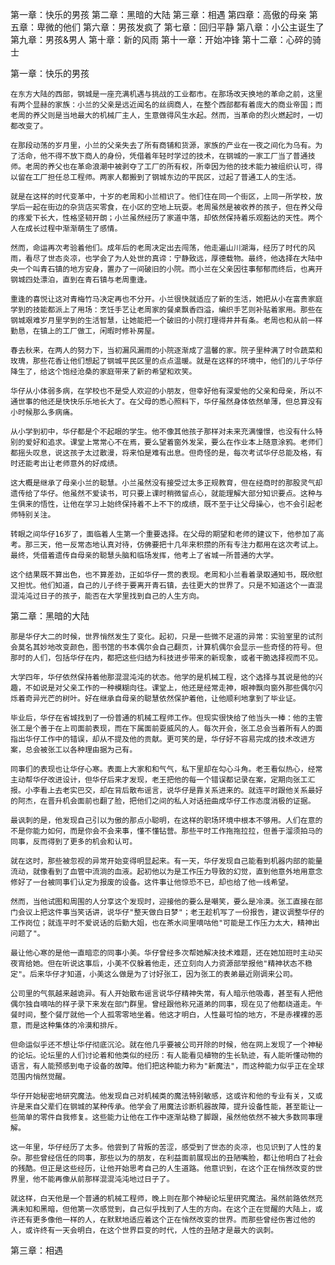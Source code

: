 第一章：快乐的男孩
第二章：黑暗的大陆
第三章：相遇
第四章：高傲的母亲
第五章：卑微的他们
第六章：男孩发疯了
第七章：回归平静
第八章：小公主诞生了
第九章：男孩&男人
第十章：新的风雨
第十一章：开始冲锋
第十二章：心碎的骑士

第一章：快乐的男孩

    在东方大陆的西部，钢城是一座充满机遇与挑战的工业都市。在那场改天换地的革命之前，这里有两个显赫的家族：小兰的父亲是远近闻名的丝绸商人，在整个西部都有着庞大的商业帝国；而老周的养父则是当地最大的机械厂主人，生意做得风生水起。然而，当革命的烈火燃起时，一切都改变了。

    在那段动荡的岁月里，小兰的父亲失去了所有商铺和货源，家族的产业在一夜之间化为乌有。为了活命，他不得不放下商人的身份，凭借着年轻时学过的技术，在钢城的一家工厂当了普通技师。老周的养父也在革命浪潮中被剥夺了工厂的所有权，所幸因为他的技术能力被组织认可，得以留在工厂担任总工程师。两家人都搬到了钢城东边的平民区，过起了普通工人的生活。

    就是在这样的时代变革中，十岁的老周和小兰相识了。他们住在同一个街区，上同一所学校，放学后一起在街边的杂货店买零食，在小区的空地上玩耍。老周虽然是被收养的孩子，但在养父母的疼爱下长大，性格坚韧开朗；小兰虽然经历了家道中落，却依然保持着乐观豁达的天性。两个人在成长过程中渐渐萌生了感情。

    然而，命运再次考验着他们。成年后的老周决定出去闯荡，他走遍山川湖海，经历了时代的风雨，看尽了世态炎凉，也学会了为人处世的真谛：宁静致远，厚德载物。最终，他选择在大陆中央一个叫青石镇的地方安身，置办了一间破旧的小院。而小兰在父亲因往事郁郁而终后，也离开钢城四处漂泊，直到在青石镇与老周重逢。

    重逢的喜悦让这对青梅竹马决定再也不分开。小兰很快就适应了新的生活，她把从小在富贵家庭学到的技能都派上了用场：烹饪手艺让老周家的餐桌飘香四溢，编织手艺则补贴着家用。那些在钢城艰难岁月里学到的生活智慧，让她能把一个破旧的小院打理得井井有条。老周也和从前一样勤恳，在镇上的工厂做工，闲暇时修补房屋。

    春去秋来，在两人的努力下，当初漏风漏雨的小院逐渐成了温馨的家。院子里种满了时令蔬菜和玫瑰，那些花香让他们想起了钢城平民区里的点点温暖。就是在这样的环境中，他们的儿子华仔降生了，给这个饱经沧桑的家庭带来了新的希望和欢笑。

    华仔从小体弱多病，在学校也不是受人欢迎的小朋友，但幸好他有深爱他的父亲和母亲，所以不通世事的他还是快快乐乐地长大了。在父母的悉心照料下，华仔虽然身体依然单薄，但总算没有小时候那么多病痛。

    从小学到初中，华仔都是个不起眼的学生。他不像其他孩子那样对未来充满憧憬，也没有什么特别的爱好和追求。课堂上常常心不在焉，要么望着窗外发呆，要么在作业本上随意涂鸦。老师们都摇头叹息，说这孩子太过散漫，将来怕是难有出息。但奇怪的是，每次考试华仔总能及格，有时还能考出让老师意外的好成绩。

    这大概是继承了母亲小兰的聪慧。小兰虽然没有接受过太多正规教育，但在经商时的那股灵气却遗传给了华仔。他虽然不爱读书，可只要上课时稍微留点心，就能理解大部分知识要点。这种与生俱来的悟性，让他在学习上始终保持着不上不下的成绩，既不至于让父母操心，也不会引起老师特别关注。

    转眼之间华仔16岁了，面临着人生第一个重要选择。在父母的期望和老师的建议下，他参加了高考。那三天，他一反常态地认真对待，仿佛要把十几年来积攒的所有专注力都用在这次考试上。最终，凭借着遗传自母亲的聪慧头脑和临场发挥，他考上了省城一所普通的大学。

    这个结果既不算出色，也不算差劲，正如华仔一贯的表现。老周和小兰看着录取通知书，既欣慰又担忧。他们知道，自己的儿子终于要离开青石镇，去往更大的世界了。只是不知道这个一直混混沌沌过日子的孩子，能否在大学里找到自己的人生方向。

第二章：黑暗的大陆

    那是华仔大二的时候，世界悄然发生了变化。起初，只是一些微不足道的异常：实验室里的试剂会莫名其妙地改变颜色，图书馆的书本偶尔会自己翻页，计算机偶尔会显示一些奇怪的符号。但那时的人们，包括华仔在内，都把这些归结为科技进步带来的新现象，或者干脆选择视而不见。

    大学四年，华仔依然保持着他那混混沌沌的状态。他学的是机械工程，这个选择与其说是他的兴趣，不如说是对父亲工作的一种模糊向往。课堂上，他还是经常走神，眼神飘向窗外那些偶尔闪烁着奇异光芒的树叶。好在继承自母亲的聪慧依然保护着他，让他顺利地拿到了毕业证。

    毕业后，华仔在省城找到了一份普通的机械工程师工作。但现实很快给了他当头一棒：他的主管张工是个善于在上司面前表现，而在下属面前耍威风的人。每次开会，张工总会当着所有人的面指出华仔工作中的错误，却从不提及他的贡献。更可笑的是，华仔好不容易完成的技术改进方案，总会被张工以各种理由据为己有。

    同事们的表现也让华仔心寒。表面上大家和和气气，私下里却在勾心斗角。老王看似热心，经常主动帮华仔改进设计，但华仔后来才发现，老王把他的每一个错误都记录在案，定期向张工汇报。小李看上去老实巴交，却在背后散布谣言，说华仔是靠关系进来的。就连平时跟他关系最好的阿杰，在晋升机会面前也翻了脸，把他们之间的私人对话扭曲成华仔工作态度消极的证据。

    最讽刺的是，他发现自己引以为傲的那点小聪明，在这样的职场环境中根本不够用。人们在意的不是你能力如何，而是你会不会来事，懂不懂钻营。那些平时工作拖拖拉拉，但善于溜须拍马的同事，反而得到了更多的机会和认可。

    就在这时，那些被忽视的异常开始变得明显起来。有一天，华仔发现自己能看到机器内部的能量流动，就像看到了血管中流淌的血液。起初他以为是工作压力导致的幻觉，直到他意外地用意念修好了一台被同事们认定为报废的设备。这件事让他惊恐不已，却也给了他一线希望。

    然而，当他试图和周围的人分享这个发现时，迎接他的要么是嘲笑，要么是冷漠。张工直接在部门会议上把这件事当笑话讲，说华仔"整天做白日梦"；老王趁机写了一份报告，建议调整华仔的工作岗位；就连平时不爱说话的后勤大姐，也在茶水间里嘀咕他"可能是工作压力太大，精神出问题了"。

    最让他心寒的是他一直暗恋的同事小美。华仔曾经多次帮她解决技术难题，还在她加班时主动买夜宵给她。但在听说这事后，小美不仅躲着他走，还立刻向人力资源部举报他"精神状态不稳定"。后来华仔才知道，小美这么做是为了讨好张工，因为张工的表弟最近刚调来公司。

    公司里的气氛越来越诡异。有人开始散布谣言说华仔精神失常，有人暗示他吸毒，甚至有人把他偶尔独自嘀咕的样子录下来发在部门群里。曾经跟他称兄道弟的同事，现在见了他都绕道走。午餐时间，整个餐厅就他一个人孤零零地坐着。他这才明白，人性最可怕的地方，不是赤裸裸的恶意，而是这种集体的冷漠和排斥。

    但命运似乎还不想让华仔彻底沉沦。就在他几乎要被公司开除的时候，他在网上发现了一个神秘的论坛。论坛里的人们讨论着和他类似的经历：有人能看见植物的生长轨迹，有人能听懂动物的语言，有人能预感到电子设备的故障。他们把这种能力称为"新魔法"，而这种能力似乎正在全球范围内悄然觉醒。

    华仔开始秘密地研究魔法。他发现自己对机械类的魔法特别敏感，这或许和他的专业有关，又或许是来自父辈们在钢城的某种传承。他学会了用魔法诊断机器故障，提升设备性能，甚至能让一些简单的零件自我修复。这些能力让他在工作中逐渐站稳了脚跟，虽然他依然不被大多数同事理解。

    这一年里，华仔经历了太多。他尝到了背叛的苦涩，感受到了世态的炎凉，也见识到了人性的复杂。那些曾经信任的同事，那些以为的朋友，在利益面前展现出的丑陋嘴脸，都让他明白了社会的残酷。但正是这些经历，让他开始思考自己的人生道路。他意识到，在这个正在悄然改变的世界里，他不能再像从前那样混混沌沌地过日子了。

    就这样，白天他是一个普通的机械工程师，晚上则在那个神秘论坛里研究魔法。虽然前路依然充满未知和黑暗，但他第一次感觉到，自己似乎找到了人生的方向。在这个正在觉醒的大陆上，或许还有更多像他一样的人，在默默地适应着这个正在悄然改变的世界。而那些曾经伤害过他的人，或许终有一天会明白，在这个世界巨变的时代，人性的丑陋才是最大的讽刺。

第三章：相遇